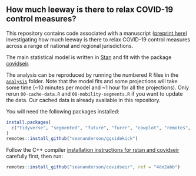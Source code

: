 ## How much leeway is there to relax COVID-19 control measures?

This repository contains code associated with a manuscript ([preprint here](https://www.medrxiv.org/content/10.1101/2020.06.12.20129833v1)) investigating how much leeway is there to relax COVID-19 control measures across a range of national and regional jurisdictions. 

The main statistical model is written in [Stan](https://mc-stan.org/) and fit with the package [covidseir](https://github.com/seananderson/covidseir).

The analysis can be reproduced by running the numbered R files in the [`analysis`](analysis) folder. Note that the model fits and some projections will take some time (~10 minutes per model and ~1 hour for all the projections). Only rerun `00-cache-data.R` and `00-mobility-segments.R` if you want to update the data. Our cached data is already available in this repository.

You will need the following packages installed:

```r
install.packages(
  c("tidyverse", "segmented", "future", "furrr", "cowplot", "remotes", "zoo")
)
remotes::install_github("seananderson/ggsidekick")
```

Follow the C++ compiler [installation instructions for rstan and covidseir](https://github.com/seananderson/covidseir) carefully first, then run:

```r
remotes::install_github("seananderson/covidseir", ref = "4de2abb")
```
